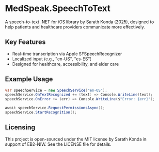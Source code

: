 # MedSpeak.SpeechToText

A speech-to-text .NET for iOS library by Sarath Konda (2025), designed to help patients and healthcare providers communicate more effectively.

## Key Features
- Real-time transcription via Apple SFSpeechRecognizer
- Localized input (e.g., "en-US", "es-ES")
- Designed for healthcare, accessibility, and elder care

## Example Usage

```csharp
var speechService = new SpeechService("en-US");
speechService.OnTextRecognized += (text) => Console.WriteLine(text);
speechService.OnError += (err) => Console.WriteLine($"Error: {err}");

await speechService.RequestPermissionsAsync();
speechService.StartRecognition();
```

## Licensing

This project is open-sourced under the MIT license by Sarath Konda in support of EB2-NIW.
See the LICENSE file for details.
